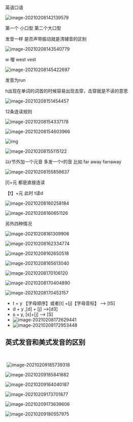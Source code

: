 英语口语

![image-20210208142139579](D:%5Cnotes%5Cimgs%5Cimage-20210208142139579.png)

第一个 小口型 第二个大口型

发音一样 是否声带振动就是清辅音的区别

![image-20210208143540779](D:%5Cnotes%5Cimgs%5Cimage-20210208143540779.png)

w 喔 west vest 

![image-20210208145422697](D:%5Cnotes%5Cimgs%5Cimage-20210208145422697.png)

发音为run



h出现在单词的词首的时候容易出现击穿，击穿就是不读的意思

![image-20210208151454457](D:%5Cnotes%5Cimgs%5Cimage-20210208151454457.png)

12条连读规则

![image-20210208154337178](D:%5Cnotes%5Cimgs%5Cimage-20210208154337178.png)

![image-20210208154603966](D:%5Cnotes%5Cimgs%5Cimage-20210208154603966.png)

![img](D:%5Cnotes%5Cimgs%5Cu=148953919,1770651714&fm=26&gp=0.jpg)

![image-20210208155115122](D:%5Cnotes%5Cimgs%5Cimage-20210208155115122.png)

以r节外加一个元音 多发一个r的音 比如 far away farraway

![image-20210208155856637](D:%5Cnotes%5Cimgs%5Cimage-20210208155856637.png)

[l]+元 都是直接连读

【t】+元 此时 t读d

![image-20210208160258184](D:%5Cnotes%5Cimgs%5Cimage-20210208160258184.png)

![image-20210208160651126](D:%5Cnotes%5Cimgs%5Cimage-20210208160651126.png)

另外四种情况

![image-20210208161309906](D:%5Cnotes%5Cimgs%5Cimage-20210208161309906.png)

![image-20210208162334774](D:%5Cnotes%5Cimgs%5Cimage-20210208162334774.png) 

![image-20210208162650518](D:%5Cnotes%5Cimgs%5Cimage-20210208162650518.png)



![image-20210208165613040](D:%5Cnotes%5Cimgs%5Cimage-20210208165613040.png)



![image-20210208170106120](D:%5Cnotes%5Cimgs%5Cimage-20210208170106120.png)

![image-20210208170404890](D:%5Cnotes%5Cimgs%5Cimage-20210208170404890.png)

![image-20210208170453157](D:%5Cnotes%5Cimgs%5Cimage-20210208170453157.png)

- t + y 【字母顺序】或者[t] +[j]【字母音标】 --> [tS]
- d + y  ,[d] + [j] -->[d3]
- s + y, [s]+[j]  --> [S]
- ![image-20210208172629441](D:%5Cnotes%5Cimgs%5Cimage-20210208172629441.png)
- ![image-20210208172953448](D:%5Cnotes%5Cimgs%5Cimage-20210208172953448.png)

## 英式发音和美式发音的区别

​	 

​		![image-20210209185739318](D:%5Cnotes%5Cimgs%5Cimage-20210209185739318.png)

![image-20210209185841682](D:%5Cnotes%5Cimgs%5Cimage-20210209185841682.png)

![image-20210209164040187](D:%5Cnotes%5Cimgs%5Cimage-20210209164040187.png)



![image-20210209173701877](D:%5Cnotes%5Cimgs%5Cimage-20210209173701877.png)

![image-20210209173639606](D:%5Cnotes%5Cimgs%5Cimage-20210209173639606.png)

![image-20210209180557975](D:%5Cnotes%5Cimgs%5Cimage-20210209180557975.png)